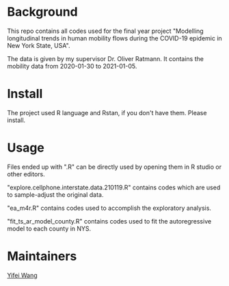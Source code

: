 # Background
This repo contains all codes used for the final year project "Modelling longitudinal trends in human mobility flows during the COVID-19 epidemic in New York State, USA".

The data is given by my supervisor Dr. Oliver Ratmann. It contains the mobility data from 2020-01-30 to 2021-01-05.

# Install
The project used R language and Rstan, if you don't have them. Please install.

# Usage
Files ended up with ".R" can be directly used by opening them in R studio or other editors.

"explore.cellphone.interstate.data.210119.R" contains codes which are used to sample-adjust the original data.

"ea_m4r.R" contains codes used to accomplish the exploratory analysis.

"fit_ts_ar_model_county.R" contains codes used to fit the autoregressive model to each county in NYS.

# Maintainers
[Yifei Wang](https://github.com/yw6717)

